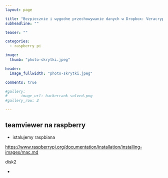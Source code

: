 ```yaml
---
layout: page

title: "Bezpiecznie i wygodne przechowywanie danych w Dropbox: Veracrypt vs Encfs"
subheadline: ""

teaser: ""

categories:
  - raspberry pi

image:
  thumb: "photo-skrytki.jpeg"

header:
  image_fullwidth: "photo-skrytki.jpeg"

comments: true

#gallery:
#    - image_url: hackerrank-solved.png
#gallery_row: 2

---
```


## teamviewer na raspberry


- istalujemy raspbiana

https://www.raspberrypi.org/documentation/installation/installing-images/mac.md

disk2

-